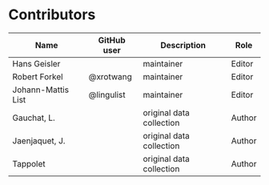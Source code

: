 # Contributors

Name               | GitHub user | Description | Role
---                | ---         | --- | ---
Hans Geisler | | maintainer | Editor
Robert Forkel | @xrotwang | maintainer | Editor
Johann-Mattis List | @lingulist | maintainer | Editor
Gauchat, L. | | original data collection | Author
Jaenjaquet, J. | | original data collection | Author
Tappolet | | original data collection | Author

